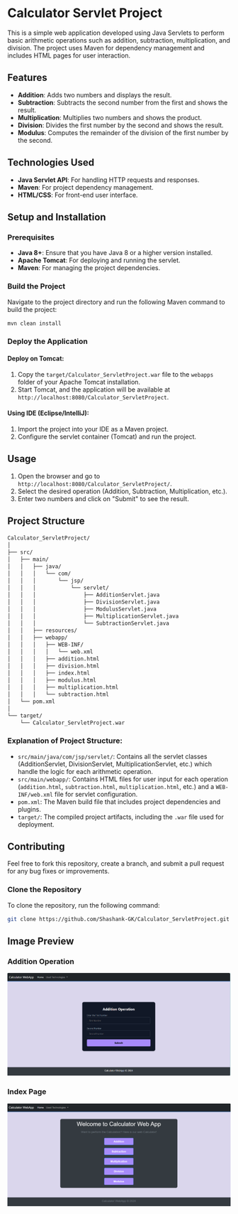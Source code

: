 
# Calculator Servlet Project

This is a simple web application developed using Java Servlets to perform basic arithmetic operations such as addition, subtraction, multiplication, and division. The project uses Maven for dependency management and includes HTML pages for user interaction.

## Features

- **Addition**: Adds two numbers and displays the result.
- **Subtraction**: Subtracts the second number from the first and shows the result.
- **Multiplication**: Multiplies two numbers and shows the product.
- **Division**: Divides the first number by the second and shows the result.
- **Modulus**: Computes the remainder of the division of the first number by the second.

## Technologies Used

- **Java Servlet API**: For handling HTTP requests and responses.
- **Maven**: For project dependency management.
- **HTML/CSS**: For front-end user interface.

## Setup and Installation

### Prerequisites

- **Java 8+**: Ensure that you have Java 8 or a higher version installed.
- **Apache Tomcat**: For deploying and running the servlet.
- **Maven**: For managing the project dependencies.

### Build the Project

Navigate to the project directory and run the following Maven command to build the project:

```bash
mvn clean install
```

### Deploy the Application

#### Deploy on Tomcat:

1. Copy the `target/Calculator_ServletProject.war` file to the `webapps` folder of your Apache Tomcat installation.
2. Start Tomcat, and the application will be available at `http://localhost:8080/Calculator_ServletProject`.

#### Using IDE (Eclipse/IntelliJ):

1. Import the project into your IDE as a Maven project.
2. Configure the servlet container (Tomcat) and run the project.

## Usage

1. Open the browser and go to `http://localhost:8080/Calculator_ServletProject/`.
2. Select the desired operation (Addition, Subtraction, Multiplication, etc.).
3. Enter two numbers and click on "Submit" to see the result.

## Project Structure

```
Calculator_ServletProject/
│
├── src/
│   ├── main/
│   │   ├── java/
│   │   │   └── com/
│   │   │       └── jsp/
│   │   │           └── servlet/
│   │   │               ├── AdditionServlet.java
│   │   │               ├── DivisionServlet.java
│   │   │               ├── ModulusServlet.java
│   │   │               ├── MultiplicationServlet.java
│   │   │               └── SubtractionServlet.java
│   │   ├── resources/
│   │   ├── webapp/
│   │   │   ├── WEB-INF/
│   │   │   │   └── web.xml
│   │   │   ├── addition.html
│   │   │   ├── division.html
│   │   │   ├── index.html
│   │   │   ├── modulus.html
│   │   │   ├── multiplication.html
│   │   │   └── subtraction.html
│   └── pom.xml
│
└── target/
    └── Calculator_ServletProject.war
```

### Explanation of Project Structure:

- `src/main/java/com/jsp/servlet/`: Contains all the servlet classes (AdditionServlet, DivisionServlet, MultiplicationServlet, etc.) which handle the logic for each arithmetic operation.
- `src/main/webapp/`: Contains HTML files for user input for each operation (`addition.html`, `subtraction.html`, `multiplication.html`, etc.) and a `WEB-INF/web.xml` file for servlet configuration.
- `pom.xml`: The Maven build file that includes project dependencies and plugins.
- `target/`: The compiled project artifacts, including the `.war` file used for deployment.

## Contributing

Feel free to fork this repository, create a branch, and submit a pull request for any bug fixes or improvements.

### Clone the Repository

To clone the repository, run the following command:

```bash
git clone https://github.com/Shashank-GK/Calculator_ServletProject.git
```

## Image Preview

### Addition Operation
![Operation UI](/Addition.png)

### Index Page
![Index Page](/index.png)
